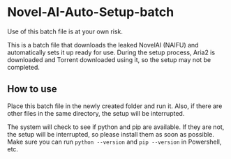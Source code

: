# Novel-AI-Auto-Setup-batch

Use of this batch file is at your own risk.

This is a batch file that downloads the leaked NovelAI (NAIFU) and automatically sets it up ready for use.
During the setup process, Aria2 is downloaded and Torrent downloaded using it, so the setup may not be completed.

## How to use

Place this batch file in the newly created folder and run it. Also, if there are other files in the same directory, the setup will be interrupted.

The system will check to see if python and pip are available. If they are not, the setup will be interrupted, so please install them as soon as possible.
Make sure you can run `python --version` and `pip --version` in Powershell, etc.
